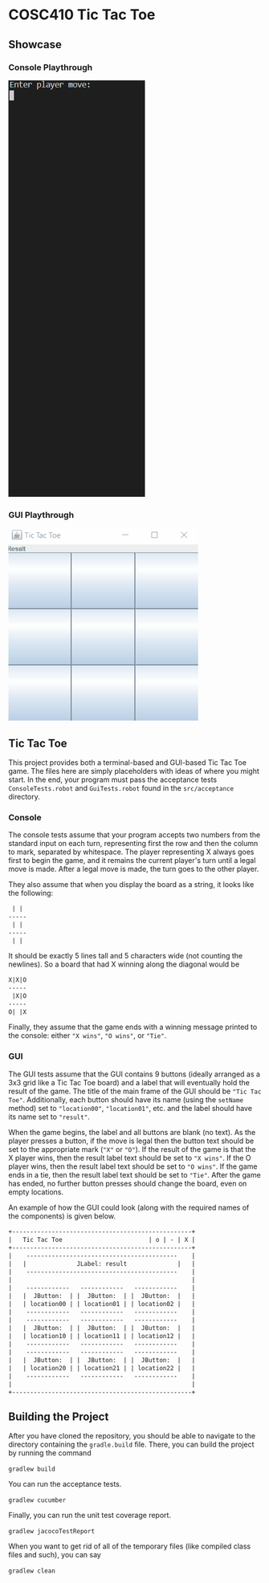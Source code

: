 # COSC410 Tic Tac Toe

## Showcase
### Console Playthrough
![](TicTacToe.gif)

### GUI Playthrough
![](TicTacToeGUI.gif)

## Tic Tac Toe
This project provides both a terminal-based and GUI-based Tic Tac Toe game. 
The files here are simply placeholders with ideas of where you might start.
In the end, your program must pass the acceptance tests `ConsoleTests.robot`
and `GuiTests.robot` found in the `src/acceptance` directory.

### Console
The console tests assume that your program accepts two numbers from the 
standard input on each turn, representing first the row and then the column 
to mark, separated by whitespace. The player representing X always goes first 
to begin the game, and it remains the current player's turn until a legal move 
is made. After a legal move is made, the turn goes to the other player.

They also assume that when you display the board as a string,
it looks like the following:

     | | 
    -----
     | | 
    -----
     | | 
    
It should be exactly 5 lines tall and 5 characters wide (not counting the 
newlines). So a board that had X winning along the diagonal would be

    X|X|O
    -----
     |X|O
    -----
    O| |X

Finally, they assume that the game ends with a winning message printed
to the console: either `"X wins"`, `"O wins"`, or `"Tie"`.

### GUI
The GUI tests assume that the GUI contains 9 buttons (ideally arranged as a
3x3 grid like a Tic Tac Toe board) and a label that will eventually hold the
result of the game. The title of the main frame of the GUI should be
`"Tic Tac Toe"`. Additionally, each button should have its name (using the
`setName` method) set to `"location00"`, `"location01"`, etc. and the label
should have its name set to `"result"`.

When the game begins, the label and all buttons are blank (no text). As the
player presses a button, if the move is legal then the button text should
be set to the appropriate mark (`"X"` or `"O"`). If the result of the game is
that the X player wins, then the result label text should be set to
`"X wins"`. If the O player wins, then the result label text should be set to
`"O wins"`. If the game ends in a tie, then the result label text should be
set to `"Tie"`. After the game has ended, no further button presses should
change the board, even on empty locations.

An example of how the GUI could look (along with the required names of
the components) is given below.

    +--------------------------------------------------+
    |   Tic Tac Toe                        | o | - | X |
    +--------------------------------------------------+
    |    ------------------------------------------    |
    |   |              JLabel: result              |   |
    |    ------------------------------------------    |
    |                                                  |
    |    ------------   ------------   ------------    |
    |   |  JButton:  | |  JButton:  | |  JButton:  |   |
    |   | location00 | | location01 | | location02 |   |
    |    ------------   ------------   ------------    |
    |    ------------   ------------   ------------    |
    |   |  JButton:  | |  JButton:  | |  JButton:  |   |
    |   | location10 | | location11 | | location12 |   |
    |    ------------   ------------   ------------    |
    |    ------------   ------------   ------------    |
    |   |  JButton:  | |  JButton:  | |  JButton:  |   |
    |   | location20 | | location21 | | location22 |   |
    |    ------------   ------------   ------------    |
    |                                                  |
    +--------------------------------------------------+


## Building the Project
After you have cloned the repository, you should be able to navigate
to the directory containing the `gradle.build` file. There, you can
build the project by running the command

`gradlew build`

You can run the acceptance tests. 

`gradlew cucumber`

Finally, you can run the unit test coverage report.

`gradlew jacocoTestReport`

When you want to get rid of all of the temporary files (like compiled 
class files and such), you can say

`gradlew clean`
 
